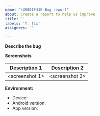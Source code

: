 ```yaml
---
name: "\U0001F41E Bug report"
about: Create a report to help us improve
title: ''
labels: 'T: fix'
assignees: ''

---
```


<!--
Thanks for taking the time to file an issue!
Please select the component label (C: abc) this bug is related to from the right.
-->

**Describe the bug**
<!-- A clear and concise description of what the bug is & how to reproduce it -->



**Screenshots**
<!-- If applicable, add screenshots to help explain your problem -->

| Description 1  | Description 2  |
| :------------: | :------------: |
| <screenshot 1> | <screenshot 2> |


**Environment:**
<!-- Please complete the following information -->
- Device:  <!-- e.g. Samsung Galaxy S8+ -->
- Android version:  <!-- e.g. Android 8.0.0 -->
- App version: <!-- e.g. 1.0.2 -->
